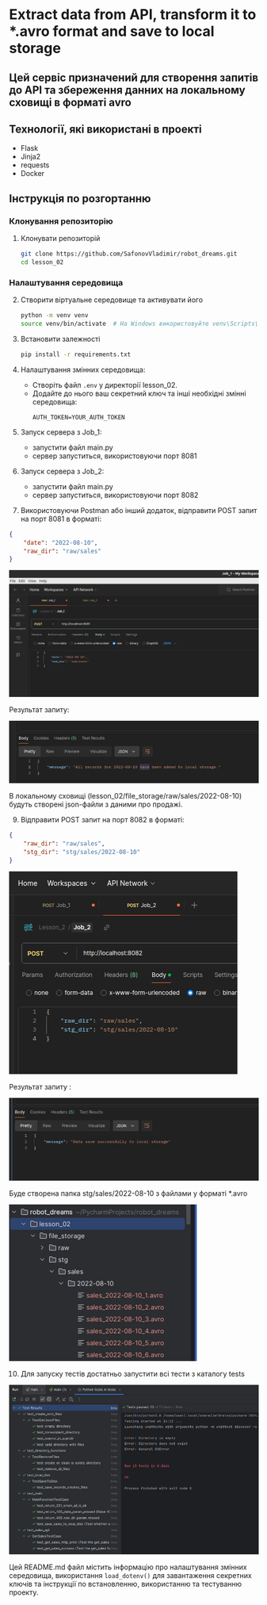 # Extract data from API, transform it to *.avro format and save to local storage

## Цей сервіс призначений для створення запитів до API та збереження данних на локальному сховищі в форматі avro  

## Технології, які використані в проекті
- Flask
- Jinja2
- requests
- Docker 

## Інструкція по розгортанню

### Клонування репозиторію
1. Клонувати репозиторій
    ```sh
    git clone https://github.com/SafonovVladimir/robot_dreams.git
    cd lesson_02
    ```

### Налаштування середовища
2. Створити віртуальне середовище та активувати його
    ```sh
    python -m venv venv
    source venv/bin/activate  # На Windows використовуйте venv\Scripts\activate
    ```

3. Встановити залежності
    ```sh
    pip install -r requirements.txt
    ```
   
4. Налаштування змінних середовища:
    - Створіть файл `.env` у директорії lesson_02.
    - Додайте до нього ваш секретний ключ та інші необхідні змінні середовища:
        ```
        AUTH_TOKEN=YOUR_AUTH_TOKEN
        ```
      
5. Запуск сервера з Job_1:
    - запустити файл main.py
    - сервер запуститься, використовуючи порт 8081


6. Запуск сервера з Job_2:
    - запустити файл main.py
    - сервер запуститься, використовуючи порт 8082


7. Використовуючи Postman або інший додаток, відправити POST запит на порт 8081 в форматі:
```json
{
    "date": "2022-08-10",
    "raw_dir": "raw/sales"
}
```

![img.png](lesson_02/readme_images/img.png)

Результат запиту:

![img_1.png](lesson_02/readme_images/img_1.png)

В локальному сховищі (lesson_02/file_storage/raw/sales/2022-08-10) будуть створені json-файли з даними про продажі.

9. Відправити POST запит на порт 8082 в форматі:
```json
{
    "raw_dir": "raw/sales",
    "stg_dir": "stg/sales/2022-08-10"
}
```

![img_2.png](lesson_02/readme_images/img_2.png)

Результат запиту :

![img_3.png](lesson_02/readme_images/img_3.png)

Буде створена папка stg/sales/2022-08-10 з файлами у форматі *.avro

![img_4.png](lesson_02/readme_images/img_4.png)

10. Для запуску тестів достатньо запустити всі тести з каталогу tests

![img.png](lesson_02/readme_images/img_5.png)

Цей README.md файл містить інформацію про налаштування змінних середовища, 
використання `load_dotenv()` для завантаження секретних ключів та інструкції по встановленню, 
використанню та тестуванню проекту.